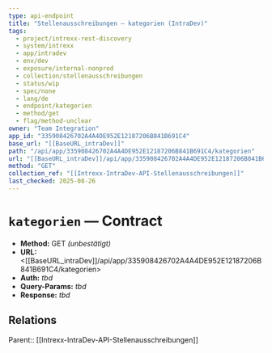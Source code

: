 ```yaml
---
type: api-endpoint
title: "Stellenausschreibungen — kategorien (IntraDev)"
tags:
  - project/intrexx-rest-discovery
  - system/intrexx
  - app/intradev
  - env/dev
  - exposure/internal-nonprod
  - collection/stellenausschreibungen
  - status/wip
  - spec/none
  - lang/de
  - endpoint/kategorien
  - method/get
  - flag/method-unclear
owner: "Team Integration"
app_id: "335908426702A4A4DE952E12187206B841B691C4"
base_url: "[[BaseURL_intraDev]]"
path: "/api/app/335908426702A4A4DE952E12187206B841B691C4/kategorien"
url: "[[BaseURL_intraDev]]/api/app/335908426702A4A4DE952E12187206B841B691C4/kategorien"
method: "GET"
collection_ref: "[[Intrexx-IntraDev-API-Stellenausschreibungen]]"
last_checked: 2025-08-26
---
```


# `kategorien` — Contract
- **Method:** GET *(unbestätigt)*  
- **URL:** <[[BaseURL_intraDev]]/api/app/335908426702A4A4DE952E12187206B841B691C4/kategorien>  
- **Auth:** _tbd_  
- **Query-Params:** _tbd_  
- **Response:** _tbd_

## Relations
Parent:: [[Intrexx-IntraDev-API-Stellenausschreibungen]]
